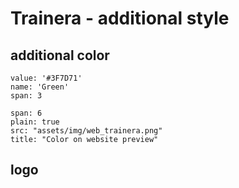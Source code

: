 # Trainera - additional style

## additional color

```color
value: '#3F7D71'
name: 'Green'
span: 3
```

```image
span: 6
plain: true
src: "assets/img/web_trainera.png"
title: "Color on website preview"
```

## logo